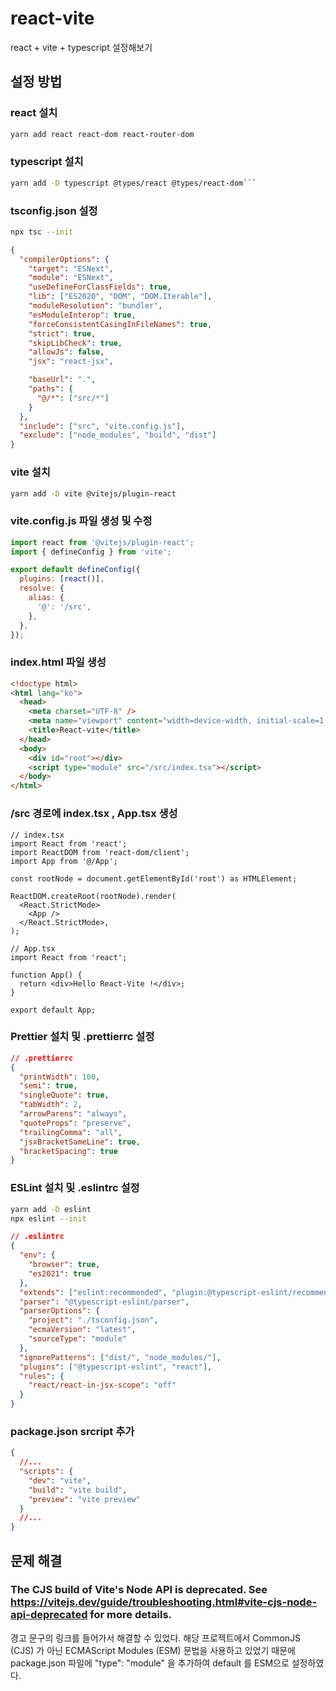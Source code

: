 # react-vite

react + vite + typescript 설정해보기

## 설정 방법

### react 설치

```zsh
yarn add react react-dom react-router-dom
```

### typescript 설치

````zsh
yarn add -D typescript @types/react @types/react-dom```
````

### tsconfig.json 설정

```zsh
npx tsc --init
```

```json
{
  "compilerOptions": {
    "target": "ESNext",
    "module": "ESNext",
    "useDefineForClassFields": true,
    "lib": ["ES2020", "DOM", "DOM.Iterable"],
    "moduleResolution": "bundler",
    "esModuleInterop": true,
    "forceConsistentCasingInFileNames": true,
    "strict": true,
    "skipLibCheck": true,
    "allowJs": false,
    "jsx": "react-jsx",

    "baseUrl": ".",
    "paths": {
      "@/*": ["src/*"]
    }
  },
  "include": ["src", "vite.config.js"],
  "exclude": ["node_modules", "build", "dist"]
}
```

### vite 설치

```zsh
yarn add -D vite @vitejs/plugin-react
```

### vite.config.js 파일 생성 및 수정

```javascript
import react from '@vitejs/plugin-react';
import { defineConfig } from 'vite';

export default defineConfig({
  plugins: [react()],
  resolve: {
    alias: {
      '@': '/src',
    },
  },
});
```

### index.html 파일 생성

```html
<!doctype html>
<html lang="ko">
  <head>
    <meta charset="UTF-8" />
    <meta name="viewport" content="width=device-width, initial-scale=1.0" />
    <title>React-vite</title>
  </head>
  <body>
    <div id="root"></div>
    <script type="module" src="/src/index.tsx"></script>
  </body>
</html>
```

### /src 경로에 index.tsx , App.tsx 생성

```tsx
// index.tsx
import React from 'react';
import ReactDOM from 'react-dom/client';
import App from '@/App';

const rootNode = document.getElementById('root') as HTMLElement;

ReactDOM.createRoot(rootNode).render(
  <React.StrictMode>
    <App />
  </React.StrictMode>,
);
```

```tsx
// App.tsx
import React from 'react';

function App() {
  return <div>Hello React-Vite !</div>;
}

export default App;
```

### Prettier 설치 및 .prettierrc 설정

```json
// .prettierrc
{
  "printWidth": 100,
  "semi": true,
  "singleQuote": true,
  "tabWidth": 2,
  "arrowParens": "always",
  "quoteProps": "preserve",
  "trailingComma": "all",
  "jsxBracketSameLine": true,
  "bracketSpacing": true
}
```

### ESLint 설치 및 .eslintrc 설정

```zsh
yarn add -D eslint
npx eslint --init
```

```json
// .eslintrc
{
  "env": {
    "browser": true,
    "es2021": true
  },
  "extends": ["eslint:recommended", "plugin:@typescript-eslint/recommended"],
  "parser": "@typescript-eslint/parser",
  "parserOptions": {
    "project": "./tsconfig.json",
    "ecmaVersion": "latest",
    "sourceType": "module"
  },
  "ignorePatterns": ["dist/", "node_modules/"],
  "plugins": ["@typescript-eslint", "react"],
  "rules": {
    "react/react-in-jsx-scope": "off"
  }
}
```

### package.json srcript 추가

```json
{
  //...
  "scripts": {
    "dev": "vite",
    "build": "vite build",
    "preview": "vite preview"
  }
  //...
}
```

## 문제 해결

### The CJS build of Vite's Node API is deprecated. See https://vitejs.dev/guide/troubleshooting.html#vite-cjs-node-api-deprecated for more details.

경고 문구의 링크를 들어가서 해결할 수 있었다. 해당 프로젝트에서 CommonJS (CJS) 가 아닌 ECMAScript Modules (ESM) 문법을 사용하고 있었기 때문에 package.json 파일에 "type": "module" 을 추가하여 default 를 ESM으로 설정하였다.

